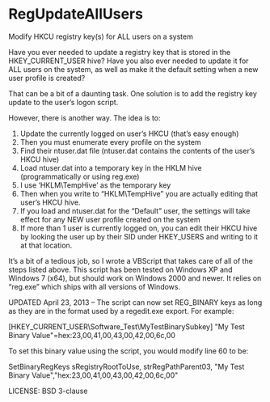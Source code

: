 RegUpdateAllUsers
=================

Modify HKCU registry key(s) for ALL users on a system

Have you ever needed to update a registry key that is stored in the HKEY_CURRENT_USER hive? Have you also ever needed to update it for ALL users on the system, as well as make it the default setting when a new user profile is created?

That can be a bit of a daunting task. One solution is to add the registry key update to the user’s logon script.

However, there is another way.  The idea is to:

1. Update the currently logged on user’s HKCU (that’s easy enough)
2. Then you must enumerate every profile on the system
3. Find their ntuser.dat file (ntuser.dat contains the contents of the user’s HKCU hive)
4. Load ntuser.dat into a temporary key in the HKLM hive (programmatically or using reg.exe)
5. I use ‘HKLM\TempHive’ as the temporary key
6. Then when you write to “HKLM\TempHive” you are actually editing that user’s HKCU hive.
7. If you load and ntuser.dat for the “Default” user, the settings will take effect for any NEW user profile created on the system
8. If more than 1 user is currently logged on, you can edit their HKCU hive by looking the user up by their SID under HKEY_USERS and writing to it at that location.


It’s a bit of a tedious job, so I wrote a VBScript that takes care of all of the steps listed above. This script has been tested on Windows XP and Windows 7 (x64), but should work on Windows 2000 and newer. It relies on “reg.exe” which ships with all versions of Windows.

UPDATED April 23, 2013 – The script can now set REG_BINARY keys as long as they are in the format used by a regedit.exe export. For example:

   [HKEY_CURRENT_USER\Software\_Test\MyTestBinarySubkey]
   "My Test Binary Value"=hex:23,00,41,00,43,00,42,00,6c,00


To set this binary value using the script, you would modify line 60 to be:

   SetBinaryRegKeys sRegistryRootToUse, strRegPathParent03, "My Test Binary Value","hex:23,00,41,00,43,00,42,00,6c,00"
   

LICENSE: BSD 3-clause
